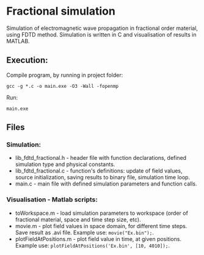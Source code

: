 # Fractional simulation
Simulation of electromagnetic wave propagation in fractional order material, using FDTD method. Simulation is written in C and visualisation of results in MATLAB.

##  Execution:
Compile program, by running in project folder: 

    gcc -g *.c -o main.exe -O3 -Wall -fopenmp

Run: 

    main.exe


## Files
### Simulation:
- lib_fdtd_fractional.h - header file with function declarations, defined simulation type and physical constants.
- lib_fdtd_fractional.c - function's definitions: update of field values, source initialization, saving results to binary file, simulation time loop.
- main.c - main file with defined simulation parameters and function calls.

### Visualisation - Matlab scripts:
- toWorkspace.m - load simulation parameters to workspace (order of fractional material, space and time step size, etc).
- movie.m - plot field values in space domain, for different time steps. Save result as .avi file. Example use: `movie("Ex.bin");`. 
- plotFieldAtPositions.m - plot field value in time, at given positions. Example use: `plotFieldAtPositions('Ex.bin', [10, 4010]);`. 
